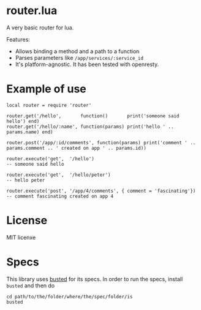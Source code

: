 router.lua
==========

A very basic router for lua.

Features:

* Allows binding a method and a path to a function
* Parses parameters like `/app/services/:service_id`
* It's platform-agnostic. It has been tested with openresty.

Example of use
==============

    local router = require 'router'

    router.get('/hello',       function()       print('someone said hello') end)
    router.get('/hello/:name', function(params) print('hello ' .. params.name) end)

    router.post('/app/:id/comments', function(params) print('comment ' .. params.comment .. ' created on app ' .. params.id))

    router.execute('get',  '/hello')
    -- someone said hello

    router.execute('get',  '/hello/peter')
    -- hello peter

    router.execute('post', '/app/4/comments', { comment = 'fascinating'})
    -- comment fascinating created on app 4


License
=======

MIT licenxe

Specs
=====

This library uses [busted](http://olivinelabs.com/busted) for its specs. In order to run the specs, install `busted` and then do

    cd path/to/the/folder/where/the/spec/folder/is
    busted
